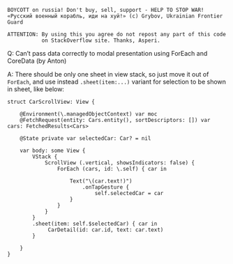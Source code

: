 ```
BOYCOTT on russia! Don't buy, sell, support - HELP TO STOP WAR!
«Русский военный корабль, иди на хуй!» (c) Grybov, Ukrainian Frontier Guard

ATTENTION: By using this you agree do not repost any part of this code
           on StackOverflow site. Thanks, Asperi.
```

Q: Can’t pass data correctly to modal presentation using ForEach and CoreData (by Anton)

A: There should be only one sheet in view stack, so just move it out of `ForEach`, and use
instead `.sheet(item:...)` variant for selection to be shown in sheet, like below:

```
struct CarScrollView: View {

    @Environment(\.managedObjectContext) var moc
    @FetchRequest(entity: Cars.entity(), sortDescriptors: []) var cars: FetchedResults<Cars>

    @State private var selectedCar: Car? = nil

    var body: some View {
        VStack {
            ScrollView (.vertical, showsIndicators: false) {
                ForEach (cars, id: \.self) { car in

                    Text("\(car.text!)")
                        .onTapGesture {
                            self.selectedCar = car
                    }
                }
            }
        }
        .sheet(item: self.$selectedCar) { car in
             CarDetail(id: car.id, text: car.text)
        }

    }
}
```
